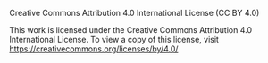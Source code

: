 Creative Commons Attribution 4.0 International License (CC BY 4.0)

This work is licensed under the Creative Commons Attribution 4.0 International License.
To view a copy of this license, visit https://creativecommons.org/licenses/by/4.0/
